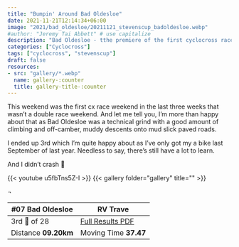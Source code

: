 ```yaml
---
title: "Bumpin' Around Bad Oldesloe"
date: 2021-11-21T12:14:34+06:00
image: "2021/bad_oldesloe/20211121_stevenscup_badoldesloe.webp"
#author: "Jeremy Tai Abbett" # use capitalize
description: "Bad Oldesloe - tthe premiere of the first cyclocross race in Bad Oldesloe."
categories: ["Cyclocross"]
tags: ["cyclocross", "stevenscup"]
draft: false
resources: 
- src: "gallery/*.webp"
  name: gallery-:counter
  title: gallery-title-:counter
---
```


This weekend was the first cx race weekend in the last three weeks that wasn’t a double race weekend. And let me tell you, I’m more than happy about that as Bad Oldesloe was a technical grind with a good amount of climbing and off-camber, muddy descents onto mud slick paved roads.

I ended up 3rd which I’m quite happy about as I’ve only got my a bike last September of last year. Needless to say, there’s still have a lot to learn.

And I didn’t crash 🤞

{{< youtube u5fbTns5Z-I >}}
{{< gallery folder="gallery" title="" >}}

 ¬ 

| #07 Bad Oldesloe| RV Trave |
| ----------- | ----------- |
| 3rd 🥉 of 28 | [Full Results PDF](20211121_07_oldesloe_te.pdf) |
| Distance **09.20km** | Moving Time **37.47** |